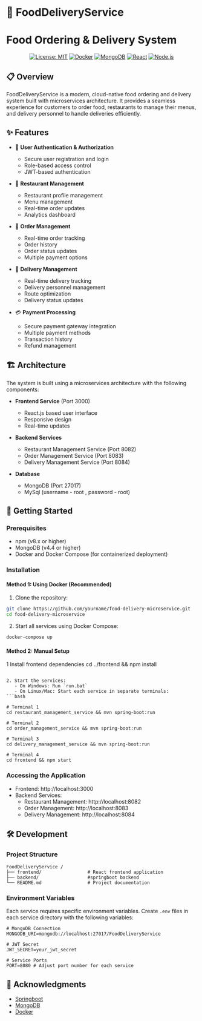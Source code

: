 # 🍔 FoodDeliveryService 
# Food Ordering & Delivery System

<div align="center">
  
  [![License: MIT](https://img.shields.io/badge/License-MIT-yellow.svg)](https://opensource.org/licenses/MIT)
  [![Docker](https://img.shields.io/badge/Docker-Enabled-blue)](https://www.docker.com/)
  [![MongoDB](https://img.shields.io/badge/MongoDB-4.4-green)](https://www.mongodb.com/)
  [![React](https://img.shields.io/badge/React-18.2-blue)](https://reactjs.org/)
  [![Node.js](https://img.shields.io/badge/Node.js-16.x-green)](https://nodejs.org/)
</div>

## 📋 Overview

FoodDeliveryService is a modern, cloud-native food ordering and delivery system built with microservices architecture. It provides a seamless experience for customers to order food, restaurants to manage their menus, and delivery personnel to handle deliveries efficiently.

## ✨ Features

- 🔐 **User Authentication & Authorization**
  - Secure user registration and login
  - Role-based access control
  - JWT-based authentication

- 🏪 **Restaurant Management**
  - Restaurant profile management
  - Menu management
  - Real-time order updates
  - Analytics dashboard

- 🛒 **Order Management**
  - Real-time order tracking
  - Order history
  - Order status updates
  - Multiple payment options

- 🚚 **Delivery Management**
  - Real-time delivery tracking
  - Delivery personnel management
  - Route optimization
  - Delivery status updates

- 💳 **Payment Processing**
  - Secure payment gateway integration
  - Multiple payment methods
  - Transaction history
  - Refund management

## 🏗️ Architecture

The system is built using a microservices architecture with the following components:

- **Frontend Service** (Port 3000)
  - React.js based user interface
  - Responsive design
  - Real-time updates

- **Backend Services**
  - Restaurant Management Service (Port 8082)
  - Order Management Service (Port 8083)
  - Delivery Management Service (Port 8084)

- **Database**
  - MongoDB (Port 27017)
  - MySql (username - root , password - root)

## 🚀 Getting Started

### Prerequisites
- npm (v8.x or higher)
- MongoDB (v4.4 or higher)
- Docker and Docker Compose (for containerized deployment)

### Installation

#### Method 1: Using Docker (Recommended)

1. Clone the repository:
```bash
git clone https://github.com/yourname/food-delivery-microservice.git
cd food-delivery-microservice
```

2. Start all services using Docker Compose:
```bash
docker-compose up
```

#### Method 2: Manual Setup



1 Install frontend dependencies
cd ../frontend && npm install
```

2. Start the services:
   - On Windows: Run `run.bat`
   - On Linux/Mac: Start each service in separate terminals:
```bash

# Terminal 1
cd restaurant_management_service && mvn spring-boot:run

# Terminal 2
cd order_management_service && mvn spring-boot:run

# Terminal 3
cd delivery_management_service && mvn spring-boot:run

# Terminal 4
cd frontend && npm start
```

### Accessing the Application

- Frontend: http://localhost:3000
- Backend Services:
  - Restaurant Management: http://localhost:8082
  - Order Management: http://localhost:8083
  - Delivery Management: http://localhost:8084

## 🛠️ Development

### Project Structure
```
FoodDeliveryService /
├── frontend/                 # React frontend application
├── backend/                  #springboot backend
└── README.md                 # Project documentation
```

### Environment Variables

Each service requires specific environment variables. Create `.env` files in each service directory with the following variables:

```env
# MongoDB Connection
MONGODB_URI=mongodb://localhost:27017/FoodDeliveryService 

# JWT Secret
JWT_SECRET=your_jwt_secret

# Service Ports
PORT=8080 # Adjust port number for each service
```

## 🙏 Acknowledgments

- [Springboot](https://Springboot.org/)
- [MongoDB](https://www.mongodb.com/)
- [Docker](https://www.docker.com/)


